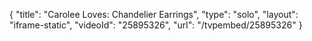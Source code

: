 {
    "title": "Carolee Loves: Chandelier Earrings",
    "type": "solo",
    "layout": "iframe-static",
    "videoId": "25895326",
    "url": "\/tvpembed\/25895326"
}